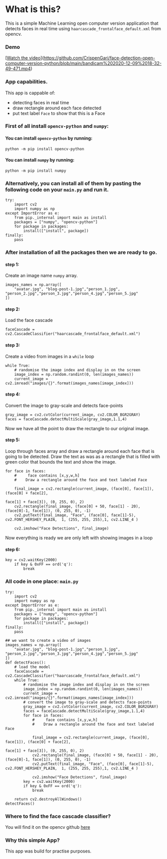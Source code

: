 # What is this?

This is a simple Machine Learning open computer version 
application that detects faces in real time using `haarcascade_frontalface_default.xml` from opencv.

### Demo
[[Watch the video](https://img.youtube.com/vi/T-D1KVIuvjA/maxresdefault.jpg)](https://github.com/CrispenGari/face-detection-open-computer-version-python/blob/main/bandicam%202020-12-09%2018-32-49-471.mp4)
### App capabilities.
This app is cappable of:
* detecting faces in real time
* draw rectangle around each face detected
* put text label `Face` to show that this is a Face

### First of all install `opencv-python` and `numpy`:
#### You can install `opencv-python` by running:

`python -m pip install opencv-python`

#### You can install `numpy` by running:
`python -m pip install numpy`

### Alternatively, you can install all of them by pasting the following code on your `main.py` and run it.

````buildoutcfg
try:
    import cv2
    import numpy as np
except ImportError as e:
    from pip._internal import main as install
    packages = ["numpy", "opencv-python"]
    for package in packages:
        install(["install", package])
finally:
    pass
````

### After installation of all the packages then we are ready to go.

#### step 1:
Create an image name `numpy` array.
````buildoutcfg
images_names = np.array([
    "avatar.jpg", "blog-post-1.jpg","person_1.jpg",
"person_2.jpg","person_3.jpg","person_4.jpg","person_5.jpg"
])
````
#### step 2:
Load the face cascade
````buildoutcfg
faceCascade = cv2.CascadeClassifier("haarcascade_frontalface_default.xml")
````
#### step 3:
Create a video from images in a `while` loop
````buildoutcfg
while True:
    # randomise the image index and display in on the screen
    image_index = np.random.randint(0, len(images_names))
    current_image = cv2.imread("images/{}".format(images_names[image_index]))
````
#### step 4:
Convert the image to gray-scale and detects face-points
````buildoutcfg
gray_image = cv2.cvtColor(current_image, cv2.COLOR_BGR2GRAY)
faces = faceCascade.detectMultiScale(gray_image,1.1,4)
````
Now we have all the point to draw the rectangle to our original image.



#### step 5:
Loop through faces array and draw a rectangle around each face that is going to be detected. Draw the text as was as a rectangle that is filled with green color that bounds the text
and show the image.
````buildoutcfg
for face in faces:
    #     face contains [x,y,w,h]
    #    Draw a rectangle around the face and text labeled Face

    final_image = cv2.rectangle(current_image, (face[0], face[1]), (face[0] + face[2],
                                                                    face[1] + face[3]), (0, 255, 0), 2)
    cv2.rectangle(final_image, (face[0] + 50, face[1] - 20), (face[0]-1, face[1]), (0, 255, 0), -1)
    cv2.putText(final_image, "Face", (face[0], face[1]-5), cv2.FONT_HERSHEY_PLAIN,  1, (255, 255, 255),1, cv2.LINE_4 )

    cv2.imshow("Face Detections", final_image)
````
Now everything is ready we are only left with showing images in a loop
#### step 6:
````buildoutcfg
key = cv2.waitKey(2000)
    if key & 0xFF == ord('q'):
        break
````

### All code in one place: `main.py`

````buildoutcfg
try:
    import cv2
    import numpy as np
except ImportError as e:
    from pip._internal import main as install
    packages = ["numpy", "opencv-python"]
    for package in packages:
        install(["install", package])
finally:
    pass

## we want to create a video of images
images_names = np.array([
    "avatar.jpg", "blog-post-1.jpg","person_1.jpg",
"person_2.jpg","person_3.jpg","person_4.jpg","person_5.jpg"
])
def detectFaces():
    # load the model
    faceCascade = cv2.CascadeClassifier("haarcascade_frontalface_default.xml")
    while True:
        # randomise the image index and display in on the screen
        image_index = np.random.randint(0, len(images_names))
        current_image = cv2.imread("images/{}".format(images_names[image_index]))
        # convert the image to gray-scale and detects face-points
        gray_image = cv2.cvtColor(current_image, cv2.COLOR_BGR2GRAY)
        faces = faceCascade.detectMultiScale(gray_image,1.1,4)
        for face in faces:
            #     face contains [x,y,w,h]
            #    Draw a rectangle around the face and text labeled Face

            final_image = cv2.rectangle(current_image, (face[0], face[1]), (face[0] + face[2],
                                                                            face[1] + face[3]), (0, 255, 0), 2)
            cv2.rectangle(final_image, (face[0] + 50, face[1] - 20), (face[0]-1, face[1]), (0, 255, 0), -1)
            cv2.putText(final_image, "Face", (face[0], face[1]-5), cv2.FONT_HERSHEY_PLAIN,  1, (255, 255, 255),1, cv2.LINE_4 )

            cv2.imshow("Face Detections", final_image)
        key = cv2.waitKey(2000)
        if key & 0xFF == ord('q'):
            break

    return cv2.destroyAllWindows()
detectFaces()
````

### Where to find the face cascade classifier?
You will find it on the opencv github [here](https://github.com/opencv/opencv/tree/master/data/haarcascades)
 
### Why this simple App?
This app was build for practise purposes.
